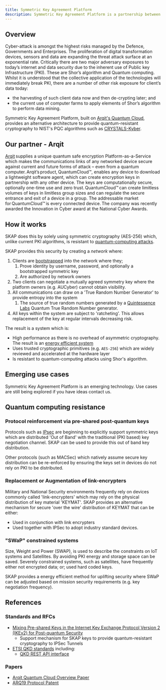 ```yaml
---
title: Symmetric Key Agreement Platform
description: Symmetric Key Agreement Platform is a partnership between Arqit Inc and AUCyber to provide a cryptography solution that protects against the risks of Quantum computing; and relies on known cryptographic primitives.
---
```


## Overview

Cyber-attack is amongst the highest risks managed by the Defence, Governments and Enterprises.
The proliferation of digital transformation devices, sensors and data are expanding the threat attack surface at an exponential rate.
Critically there are two major adversary exposures to today’s internet and data security due to the inherent use of Public key Infrastructure (PKI).
These are Shor’s algorithm and Quantum computing. Whilst it is understood that the collective application of the technologies will immediately break PKI, there are a number of other risk exposure for client’s data today:

- the harvesting of such client data now and then de-crypting later; and
- the current use of computer farms to apply elements of Shor’s algorithm to perform data mining.

Symmetric Key Agreement Platform, built on [Arqit's Quantum Cloud](https://arqit.uk/quantumcloud/), provides an alternative architecture to provide quantum-resistant cryptography to NIST's PQC algorithms such as [CRYSTALS-Kyber](https://csrc.nist.gov/Projects/post-quantum-cryptography/selected-algorithms-2022).

## Our partner - Arqit

[Arqit](https://arqit.uk/) supplies a unique quantum safe encryption Platform-as-a-Service which makes the
communications links of any networked device secure against current and future forms of
attack – even from a quantum computer. Arqit’s product, QuantumCloud™, enables any
device to download a lightweight software agent, which can create encryption keys in
partnership with any other device. The keys are computationally secure, optionally one-time
use and zero trust. QuantumCloud™ can create limitless volumes of keys in limitless group
sizes and can regulate the secure entrance and exit of a device in a group. The addressable
market for QuantumCloud™ is every connected device. The company was recently awarded
the Innovation in Cyber award at the National Cyber Awards.

## How it works

SKAP does this by solely using symmetric cryptography (AES-256) which, unlike current PKI algorithms, is resistant to [quantum-computing attacks](https://csrc.nist.gov/Projects/post-quantum-cryptography/faqs).

SKAP provides this security by creating a _network_ where:

1. Clients are [bootstrapped](./bootstrapping.md) into the network where they;
   1. Prove identity by username, password, and optionally a bootstrapped symmetric key
   2. Are authorized by network owners
2. Two clients can negotiate a mutually agreed symmetry key where the platform owners (e.g. AUCyber) cannot obtain visibility.
3. All communications can draw on a 'True Random Number Generator' to provide entropy into the system
   1. The source of true random numbers generated by a [Quintessence Labs](https://www.quintessencelabs.com/) Quantum True Random Number generator.
4. All keys within the system are subject to 'ratcheting'. This allows replacement of the key at regular intervals decreasing risk.

The result is a system which is:

- High performance as there is no overhead of asymmetric cryptography. The result is an [energy efficient system](https://www.researchgate.net/publication/362185996_Comparative_Analysis_of_Energy_Costs_of_Asymmetric_vs_Symmetric_Encryption-based_Security_Applications)
- Uses trusted cryptographic primitives (e.g. `AES-256`) which are widely reviewed and accelerated at the hardware layer
- Is resistant to quantum-computing attacks using Shor's algorithm.

## Emerging use cases
Symmetric Key Agreement Platform is an emerging technology. Use cases are still being explored if you have ideas contact us.

## Quantum computing resistance

### Protocol reinforcement via pre-shared post-quantum keys
Protocols such as [IPsec](./IPsec.md) are beginning to explicitly support symmetric keys which are distributed 'Out of Band' with the traditional (PKI based) key negotiation channel. SKAP can be used to provide this out of band key distribution.

Other protocols (such as MACSec) which natively assume secure key distribution can be re-enforced by ensuring the keys set in devices do not rely on PKI to be distributed.

### Replacement or Augmentation of link-encrypters
Military and National Security environments frequently rely on devices commonly called 'link-encrypters' which may rely on the physical distribution of key material 'KEYMAT'.
SKAP provides an alternative mechanism for secure 'over the wire' distribution of KEYMAT that can be either:

- Used in conjunction with link encrypters
- Used together with IPSec to adopt industry standard devices.

### "SWaP" constrained systems
Size, Weight and Power (SWAP), is used to describe the constraints on IoT systems and Satellites. By avoiding PKI energy and storage space can be saved. Severely constrained systems, such as satellites, have frequently either not encrypted data; or; used hard coded keys.

SKAP provides a energy efficient method for uplifting security where SWaP can be adjusted based on mission security requirements (e.g. key negotiation frequency).
## References

### Standards and RFCs

- [Mixing Pre-shared Keys in the Internet Key Exchange Protocol Version 2 (IKEv2) for Post-quantum Security](https://datatracker.ietf.org/doc/html/rfc8784)
  - Support mechanism for SKAP keys to provide quantum-resistant cryptography to IPSec Tunnels
- [ETSI QKD standards](https://www.etsi.org/committee/1430-qkd) including:
  - [QKD REST API interface](https://www.etsi.org/deliver/etsi_gs/QKD/001_099/014/01.01.01_60/gs_QKD014v010101p.pdf)

### Papers

- [Arqit Quantum Cloud Overview Paper](https://arqit-res.cloudinary.com/image/upload/v1628092518/WhitePapers/QuantumCloud_Symmetric_Encryption_Reborn_for_the_Cloud_White_Paper_August_2021_v4_o1rhko.pdf)
- [ARQ19 Protocol Patent](https://patentimages.storage.googleapis.com/5f/80/2e/634cb4ccffebd5/GB2590064B.pdf)
